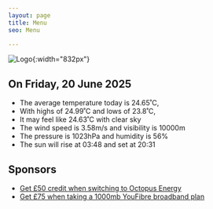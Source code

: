 ```yaml
---
layout: page
title: Menu
seo: Menu

---
```


![Logo](/images/logo.jpg){:width="832px"}

<!-- weather_marker starts -->
## On Friday, 20 June 2025

- The average temperature today is 24.65˚C,
- With highs of 24.99˚C and lows of 23.8˚C,
- It may feel like 24.63˚C with clear sky
- The wind speed is 3.58m/s and visibility is 10000m
- The pressure is 1023hPa and humidity is 56%
- The sun will rise at 03:48 and set at 20:31

<!-- weather_marker ends -->

## Sponsors

- [Get £50 credit when switching to Octopus Energy](https://bit.ly/3oD1nnS)
- [Get £75 when taking a 1000mb YouFibre broadband plan](https://aklam.io/91zWhU?)
